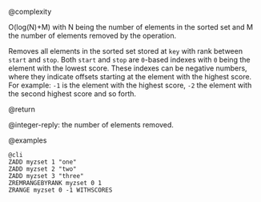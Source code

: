 @complexity

O(log(N)+M) with N being the number of elements in the sorted set and M the
number of elements removed by the operation.

Removes all elements in the sorted set stored at `key` with rank between
`start` and `stop`.  Both `start` and `stop` are `0`-based indexes with `0`
being the element with the lowest score. These indexes can be negative numbers,
where they indicate offsets starting at the element with the highest score. For
example: `-1` is the element with the highest score, `-2` the element with the
second highest score and so forth.

@return

@integer-reply: the number of elements removed.

@examples

    @cli
    ZADD myzset 1 "one"
    ZADD myzset 2 "two"
    ZADD myzset 3 "three"
    ZREMRANGEBYRANK myzset 0 1
    ZRANGE myzset 0 -1 WITHSCORES

